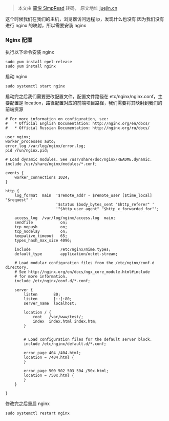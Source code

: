 > 本文由 [简悦 SimpRead](http://ksria.com/simpread/) 转码， 原文地址 [juejin.cn](https://juejin.cn/post/7294841029681315855?utm_source=gold_browser_extension)

这个时候我们在我们的主机，浏览器访问远程 ip，发现什么也没有
因为我们没有进行 nginx 的映射，所以需要安装 nginx
### Nginx 配置
执行以下命令安装 nginx
```
sudo yum install epel-release
sudo yum install nginx
```
启动 nginx
```
sudo systemctl start nginx
```
启动完之后我们需要更改配置文件，配置文件路径在 etc/nginx/nginx.conf，主要配置是 location，路径配置对应的前端项目路径，我们需要将其映射到我们的前端资源
```
# For more information on configuration, see:
#   * Official English Documentation: http://nginx.org/en/docs/
#   * Official Russian Documentation: http://nginx.org/ru/docs/

user nginx;
worker_processes auto;
error_log /var/log/nginx/error.log;
pid /run/nginx.pid;

# Load dynamic modules. See /usr/share/doc/nginx/README.dynamic.
include /usr/share/nginx/modules/*.conf;

events {
    worker_connections 1024;
}

http {
    log_format  main  '$remote_addr - $remote_user [$time_local] "$request" '
                      '$status $body_bytes_sent "$http_referer" '
                      '"$http_user_agent" "$http_x_forwarded_for"';

    access_log  /var/log/nginx/access.log  main;
    sendfile            on;
    tcp_nopush          on;
    tcp_nodelay         on;
    keepalive_timeout   65;
    types_hash_max_size 4096;

    include             /etc/nginx/mime.types;
    default_type        application/octet-stream;

    # Load modular configuration files from the /etc/nginx/conf.d directory.
    # See http://nginx.org/en/docs/ngx_core_module.html#include
    # for more information.
    include /etc/nginx/conf.d/*.conf;

    server {
        listen       80;
        listen       [::]:80;
        server_name  localhost;

        location / {
            root   /var/www/test/;
            index  index.html index.htm;
        }
        

        # Load configuration files for the default server block.
        include /etc/nginx/default.d/*.conf;

        error_page 404 /404.html;
        location = /404.html {
        }

        error_page 500 502 503 504 /50x.html;
        location = /50x.html {
        }
    }

}
```
修改完之后重启 nginx
```
sudo systemctl restart nginx
```